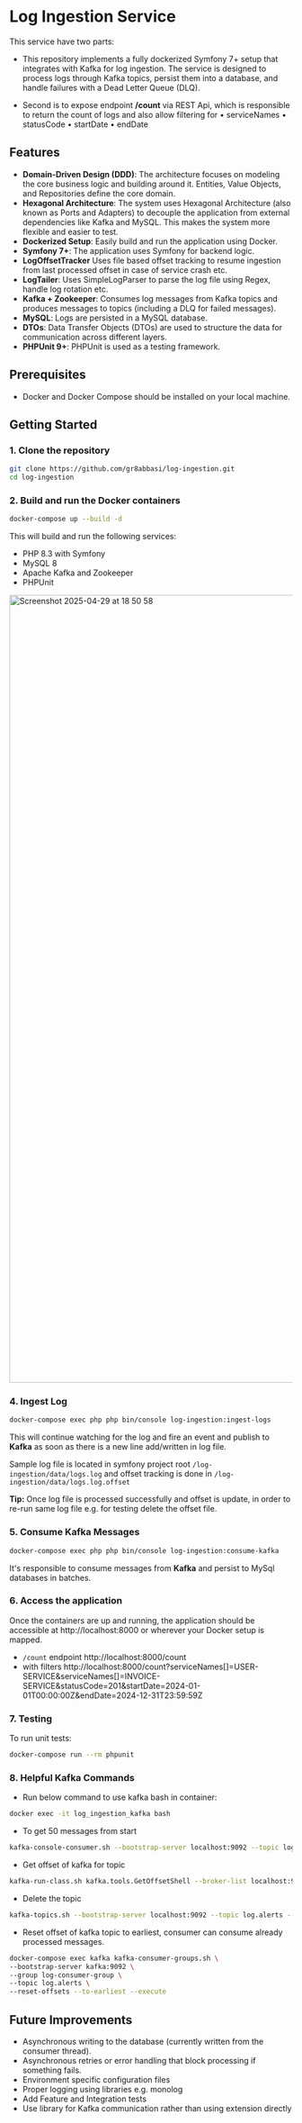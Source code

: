 # Log Ingestion Service

This service have two parts:

* This repository implements a fully dockerized Symfony 7+ setup that integrates with Kafka for log ingestion. The service is designed to process logs through Kafka topics, persist them into a database, and handle failures with a Dead Letter Queue (DLQ).

* Second is to expose endpoint **/count** via REST Api, which is responsible to return the count of logs and also allow filtering for 
•	serviceNames
•	statusCode
•	startDate
•	endDate

## Features

- **Domain-Driven Design (DDD)**: The architecture focuses on modeling the core business logic and building around it. Entities, Value Objects, and Repositories define the core domain.
- **Hexagonal Architecture**: The system uses Hexagonal Architecture (also known as Ports and Adapters) to decouple the application from external dependencies like Kafka and MySQL. This makes the system more flexible and easier to test.
- **Dockerized Setup**: Easily build and run the application using Docker.
- **Symfony 7+**: The application uses Symfony for backend logic.
- **LogOffsetTracker** Uses file based offset tracking to resume ingestion from last processed offset in case of service crash etc.
- **LogTailer**: Uses SimpleLogParser to parse the log file using Regex, handle log rotation etc.
- **Kafka + Zookeeper**: Consumes log messages from Kafka topics and produces messages to topics (including a DLQ for failed messages).
- **MySQL**: Logs are persisted in a MySQL database.
- **DTOs**: Data Transfer Objects (DTOs) are used to structure the data for communication across different layers.
- **PHPUnit 9+**: PHPUnit is used as a testing framework.

## Prerequisites

- Docker and Docker Compose should be installed on your local machine.

## Getting Started

### 1. Clone the repository

```bash
git clone https://github.com/gr8abbasi/log-ingestion.git
cd log-ingestion
```

### 2. Build and run the Docker containers

```bash
docker-compose up --build -d
```
This will build and run the following services:
* PHP 8.3 with Symfony
* MySQL 8
* Apache Kafka and Zookeeper
* PHPUnit

<img width="1400" alt="Screenshot 2025-04-29 at 18 50 58" src="https://github.com/user-attachments/assets/1a9b82f1-7dd5-4cb3-b228-74516066d23e" />

### 4. Ingest Log
```bash
docker-compose exec php php bin/console log-ingestion:ingest-logs
```
This will continue watching for the log and fire an event and publish to **Kafka** as soon as there is a new line add/written in log file.

Sample log file is located in symfony project root `/log-ingestion/data/logs.log` and offset tracking is done in `/log-ingestion/data/logs.log.offset`

**Tip:** Once log file is processed successfully and offset is update, in order to re-run same log file e.g. for testing delete the offset file.

### 5. Consume Kafka Messages
```bash
docker-compose exec php php bin/console log-ingestion:consume-kafka
```
It's responsible to consume messages from **Kafka** and persist to MySql databases in batches.

### 6. Access the application
Once the containers are up and running, the application should be accessible at http://localhost:8000 or wherever your Docker setup is mapped.

- `/count` endpoint http://localhost:8000/count
- with filters http://localhost:8000/count?serviceNames[]=USER-SERVICE&serviceNames[]=INVOICE-SERVICE&statusCode=201&startDate=2024-01-01T00:00:00Z&endDate=2024-12-31T23:59:59Z

### 7. Testing
To run unit tests:
```bash
docker-compose run --rm phpunit
```

### 8. Helpful Kafka Commands

- Run below command to use kafka bash in container:

```bash
docker exec -it log_ingestion_kafka bash
```

- To get 50 messages from start

```bash
kafka-console-consumer.sh --bootstrap-server localhost:9092 --topic log.alerts --from-beginning --max-messages 50
```
- Get offset of kafka for topic

```bash
kafka-run-class.sh kafka.tools.GetOffsetShell --broker-list localhost:9092 --topic log.alerts --time -1
```
- Delete the topic

```bash
kafka-topics.sh --bootstrap-server localhost:9092 --topic log.alerts --delete
```

- Reset offset of kafka topic to earliest, consumer can consume already processed messages.

```bash
docker-compose exec kafka kafka-consumer-groups.sh \
--bootstrap-server kafka:9092 \
--group log-consumer-group \
--topic log.alerts \
--reset-offsets --to-earliest --execute
```

## Future Improvements
- Asynchronous writing to the database (currently written from the consumer thread).
- Asynchronous retries or error handling that block processing if something fails.
- Environment specific configuration files
- Proper logging using libraries e.g. monolog
- Add Feature and Integration tests
- Use library for Kafka communication rather than using extension directly
